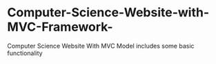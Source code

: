 # Computer-Science-Website-with-MVC-Framework-
Computer Science Website With MVC Model includes some basic functionality
